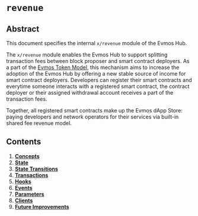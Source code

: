 # `revenue`

## Abstract

This document specifies the internal `x/revenue` module of the Evmos Hub.

The `x/revenue` module enables the Evmos Hub to support splitting transaction fees
between block proposer and smart contract deployers.
As a part of the [Evmos Token Model](https://evmos.blog/the-evmos-token-model-edc07014978b),
this mechanism aims to increase the adoption of the Evmos Hub
by offering a new stable source of income for smart contract deployers.
Developers can register their smart contracts and everytime someone interacts with a registered smart contract,
the contract deployer or their assigned withdrawal account receives a part of the transaction fees.

Together, all registered smart contracts make up the Evmos dApp Store:
paying developers and network operators for their services via built-in shared fee revenue model.

## Contents

1. **[Concepts](01_concepts.md)**
2. **[State](02_state.md)**
3. **[State Transitions](03_state_transitions.md)**
4. **[Transactions](04_transactions.md)**
5. **[Hooks](05_hooks.md)**
6. **[Events](06_events.md)**
7. **[Parameters](07_parameters.md)**
8. **[Clients](08_clients.md)**
9. **[Future Improvements](09_improvements.md)**
